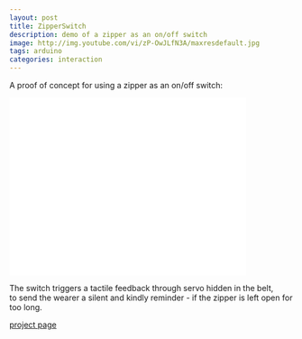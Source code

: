```yaml
---
layout: post
title: ZipperSwitch
description: demo of a zipper as an on/off switch
image: http://img.youtube.com/vi/zP-OwJLfN3A/maxresdefault.jpg
tags: arduino
categories: interaction
---
```


A proof of concept for using a zipper as an on/off switch:

<iframe width="420" height="315" src="//www.youtube.com/embed/zP-OwJLfN3A" frameborder="0" allowfullscreen></iframe>

The switch triggers a tactile feedback through servo hidden in the belt,  
to send the wearer a silent and kindly reminder - if the zipper is left open for too long.


<!--
https://eranws.github.io/ZipperSwitch/VID_20141114_145427.mp4
-->

[project page](https://eranws.github.io/ZipperSwitch/)